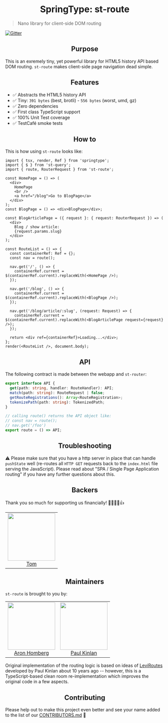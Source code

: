 <h1 align="center">SpringType: st-route</h1>

> Nano library for client-side DOM routing

[![Gitter](https://badges.gitter.im/springtype-official/springtype.svg)](https://gitter.im/springtype-official/springtype?utm_source=badge&utm_medium=badge&utm_campaign=pr-badge)

<h2 align="center">Purpose</h2>

This is an exremely tiny, yet powerful library for HTML5 history API based DOM routing. `st-route` makes client-side page navigation dead simple.

<h2 align="center">Features</h2>

- ✅ Abstracts the HTML5 history API
- ✅ Tiny: `391 bytes` (best, brotli) - `556 bytes` (worst, umd, gz)
- ✅ Zero dependencies
- ✅ First class TypeScript support
- ✅ 100% Unit Test coverage
- ✅ TestCafé smoke tests

<h2 align="center">How to</h2>

This is how using `st-route` looks like:

```tsx
import { tsx, render, Ref } from 'springtype';
import { $ } from 'st-query';
import { route, RouterRequest } from 'st-route';

const HomePage = () => (
  <div>
    HomePage
    <br />
    <a href="/blog">Go to BlogPage</a>
  </div>
);
const BlogPage = () => <div>BlogPage</div>;

const BlogArticlePage = ({ request }: { request: RouterRequest }) => (
  <div>
    Blog / show article:
    {request.params.slug}
  </div>
);

const RouteList = () => {
  const containerRef: Ref = {};
  const nav = route();

  nav.get('/', () => {
    containerRef.current = $(containerRef.current).replaceWith(<HomePage />);
  });

  nav.get('/blog', () => {
    containerRef.current = $(containerRef.current).replaceWith(<BlogPage />);
  });

  nav.get('/blog/article/:slug', (request: Request) => {
    containerRef.current = $(containerRef.current).replaceWith(<BlogArticlePage request={request} />);
  });

  return <div ref={containerRef}>Loading...</div>;
};
render(<RouteList />, document.body);
```

<h2 align="center">API</h2>

The following contract is made between the webapp and `st-router`:

```typescript
export interface API {
  get(path: string, handler: RouteHandler): API;
  match(path: string): RouteRequest | false;
  getRouteRegistrations(): Array<RouteRegistration>;
  tokenizePath(path: string): TokenizedPath;
}

// calling route() returns the API object like:
// const nav = route();
// nav.get('/foo')
export route = () => API;
```

<h2 align="center">Troubleshooting</h2>

⚠️ Please make sure that you have a http server in place that can handle `pushState` well (re-routes all `HTTP GET` requests back to the `index.html` file serving the JavaScript). Please read about "SPA / Single Page Application routing" if you have any further questions about this.

<h2 align="center">Backers</h2>

Thank you so much for supporting us financially! 🙏🏻😎🥳👍

<table>
  <tbody>
    <tr>
      <td align="center">
        <img width="150" height="150"
        src="https://avatars2.githubusercontent.com/u/17221813?v=4&s=150">
        </br>
        <a href="https://github.com/jsdevtom">Tom</a>
      </td>
    </tr>
  <tbody>
</table>

<h2 align="center">Maintainers</h2>

`st-route` is brought to you by:

<table>
  <tbody>
    <tr>
      <td align="center">
        <img width="150" height="150"
        src="https://avatars3.githubusercontent.com/u/454817?v=4&s=150">
        </br>
        <a href="https://github.com/kyr0">Aron Homberg</a>
      </td>
      <td align="center">
        <img width="150" height="150"
        src="https://avatars.githubusercontent.com/u/45510?s=150&v=4">
        </br>
        <a href="https://github.com/PaulKinlan">Paul Kinlan</a>
      </td>
    </tr>
  <tbody>
</table>

Original implementation of the routing logic is based on ideas of <a href="https://github.com/PaulKinlan/leviroutes" target="_blank">LeviRoutes</a> developed by Paul Kinlan about 10 years ago -- however, this is a TypeScript-based clean room re-implementation which improves the original code in a few aspects.

<h2 align="center">Contributing</h2>

Please help out to make this project even better and see your name added to the list of our
[CONTRIBUTORS.md](./CONTRIBUTORS.md) :tada:
